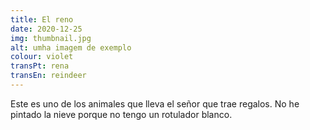 ```yaml
---
title: El reno
date: 2020-12-25
img: thumbnail.jpg
alt: umha imagem de exemplo
colour: violet
transPt: rena
transEn: reindeer
---
```


Este es uno de los animales que lleva el señor que trae regalos. No he pintado la nieve porque no tengo un rotulador blanco.